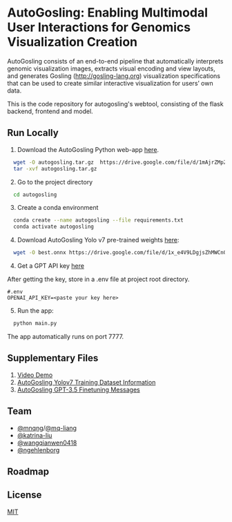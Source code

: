 # AutoGosling: Enabling Multimodal User Interactions for Genomics Visualization Creation

AutoGosling consists of an end-to-end pipeline that automatically interprets genomic visualization images, extracts visual encoding and view layouts, and generates Gosling (http://gosling-lang.org) visualization specifications that can be used to create similar interactive visualization for users’ own data.

This is the code repository for autogosling's webtool, consisting of the flask backend, frontend and model.


## Run Locally

1. Download the AutoGosling Python web-app [here](https://drive.google.com/file/d/1mAjrZMpZe2nAPcGiRd9KpguJvzWLKvGm/view?usp=share_link).

```bash
  wget -O autogosling.tar.gz  https://drive.google.com/file/d/1mAjrZMpZe2nAPcGiRd9KpguJvzWLKvGm/view?usp=share_link
  tar -xvf autogosling.tar.gz
```

2. Go to the project directory

```bash
  cd autogosling
```

3. Create a conda environment

```bash
  conda create --name autogosling --file requirements.txt
  conda activate autogosling
```
4. Download AutoGosling Yolo v7 pre-trained weights [here](https://drive.google.com/file/d/1x_e4V9LDgjsZhMWCnONbiQXK4Zfw6t27/view?usp=share_link):

```bash
  wget -O best.onnx https://drive.google.com/file/d/1x_e4V9LDgjsZhMWCnONbiQXK4Zfw6t27/view?usp=share_link
```


4. Get a GPT API key [here](https://platform.openai.com/account/api-keys)

After getting the key, store in a .env file at project root directory.

```.env
#.env
OPENAI_API_KEY=<paste your key here>
```

5. Run the app:

```bash
  python main.py
```

The app automatically runs on port 7777.

## Supplementary Files

1. [Video Demo](https://drive.google.com/file/d/1x_e4V9LDgjsZhMWCnONbiQXK4Zfw6t27/view?usp=share_link)
2. [AutoGosling Yolov7 Training Dataset Information](https://drive.google.com/file/d/1x_e4V9LDgjsZhMWCnONbiQXK4Zfw6t27/view?usp=share_link)
3. [AutoGosling GPT-3.5 Finetuning Messages](https://drive.google.com/file/d/1x_e4V9LDgjsZhMWCnONbiQXK4Zfw6t27/view?usp=share_link)

## Team

- [@mnqng](https://www.github.com/mnqng)/[@mq-liang](https://github.com/mq-liang)
- [@katrina-liu](https://github.com/katrina-liu)
- [@wangqianwen0418](https://github.com/wangqianwen0418)
- [@ngehlenborg](https://github.com/ngehlenborg)

## Roadmap

## License

[MIT](https://choosealicense.com/licenses/mit/)
